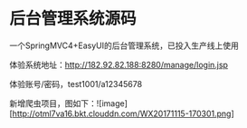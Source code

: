 # 后台管理系统源码

一个SpringMVC4+EasyUI的后台管理系统，已投入生产线上使用

体验系统地址：http://182.92.82.188:8280/manage/login.jsp

体验账号/密码，test1001/a12345678

新增爬虫项目，图如下：![image][http://otml7va16.bkt.clouddn.com/WX20171115-170301.png]
